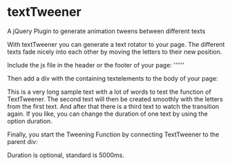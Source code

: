 # textTweener
A jQuery Plugin to generate animation tweens between different texts

With textTweener you can generate a text rotator to your page. The different texts fade nicely into each other by moving the letters to their new position. 

Include the js file in the header or the footer of your page:
'''<script src="jquery-textTweener.min.js"></script>'''

Then add a div with the containing textelements to the body of your page:
<div id="texttween">
<span class="text">This is a very long sample text with a lot of words to test the function of TextTweener.</span>
<span class="text">The second text will then be created smoothly with the letters from the first text.</span>
<span class="text">And after that there is a third text to watch the transition again.</span>
<span class="text">If you like, you can change the duration of one text by using the option duration.</span>
</div>

Finally, you start the Tweening Function by connecting TextTweener to the parent div:
<script>
$("#texttween").TextTweener({
	duration: "5000"
});
</script>

Duration is optional, standard is 5000ms.
